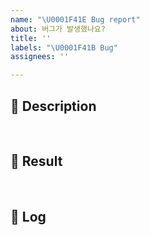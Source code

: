 ```yaml
---
name: "\U0001F41E Bug report"
about: 버그가 발생했나요?
title: ''
labels: "\U0001F41B Bug"
assignees: ''

---
```


## 📌 Description

</br>

## 📒 Result

</br>

## 📃 Log

</br>
